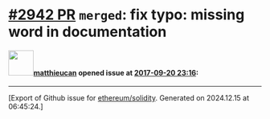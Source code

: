 # [\#2942 PR](https://github.com/ethereum/solidity/pull/2942) `merged`: fix typo: missing word in documentation

#### <img src="https://avatars.githubusercontent.com/u/2828729?u=101878092c9f671986d1c45ed6169a88690eda59&v=4" width="50">[matthieucan](https://github.com/matthieucan) opened issue at [2017-09-20 23:16](https://github.com/ethereum/solidity/pull/2942):






-------------------------------------------------------------------------------



[Export of Github issue for [ethereum/solidity](https://github.com/ethereum/solidity). Generated on 2024.12.15 at 06:45:24.]
